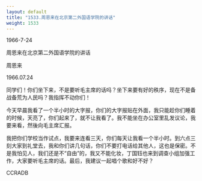 ```yaml
---
layout: default
title: "1533.周恩来在北京第二外国语学院的讲话"
weight: 1533
---
```


1966-7-24

周恩来在北京第二外国语学院的讲话

周恩来

1966.07.24

同学们！你们坐下来，不是要听毛主席的话吗？坐下来要有好的秩序，现在不是备战备荒为人民吗？我指挥不动你们！

今天早晨我看了一个半小时的大字报，你们的大字报贴在外面，我只能趁你们睡着的时候，天亮了，你们起来了，就不让我看了。我不能坐在办公室里乱发议论，我要来看，然後向毛主席汇报。

我把你们学校当作试点，我要来连看三天，你们每天让我看一个半小时。到六点三刻大家到礼堂去，我和你们讲几句话，你们不要打电话给其他人，这也是保密。不是我怕见人，我们还是不“自由”的，我又不能化妆，丁国钰也来到调查小组加强工作，大家要听毛主席的话。最后，我建议一起唱个歌和好不好？

CCRADB

